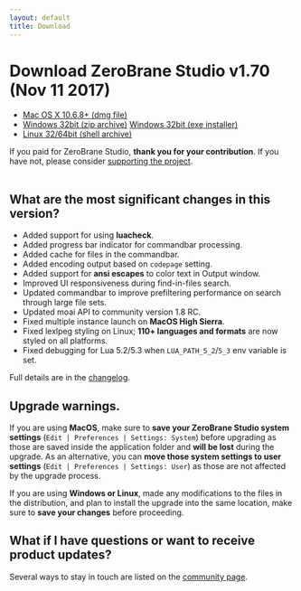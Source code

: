 ```yaml
---
layout: default
title: Download
---
```


# Download ZeroBrane Studio v1.70 (Nov 11 2017)

<ul class="download" id="download-options">
  <li><a class="mac" href="https://download.zerobrane.com/ZeroBraneStudioEduPack-1.70-macos.dmg" onclick="var that=this;_gaq.push(['_trackEvent','Download-macos','ZeroBraneStudioEduPack-1.70-macos.dmg',this.href]);setTimeout(function(){location.href=that.href;},200);return false;">
    Mac OS X 10.6.8+ (dmg file)</a></li>
  <li><a class="winzip" href="https://download.zerobrane.com/ZeroBraneStudioEduPack-1.70-win32.zip" onclick="var that=this;_gaq.push(['_trackEvent','Download-win32','ZeroBraneStudioEduPack-1.70-win32.zip',this.href]);setTimeout(function(){location.href=that.href;},200);return false;">
    Windows 32bit (zip archive)</a>
      <a class="winexe" href="https://download.zerobrane.com/ZeroBraneStudioEduPack-1.70-win32.exe" onclick="var that=this;_gaq.push(['_trackEvent','Download-win32','ZeroBraneStudioEduPack-1.70-win32.exe',this.href]);setTimeout(function(){location.href=that.href;},200);return false;">
    Windows 32bit (exe installer)</a></li>
  <li><a class="linux" href="https://download.zerobrane.com/ZeroBraneStudioEduPack-1.70-linux.sh" onclick="var that=this;_gaq.push(['_trackEvent','Download-linux','ZeroBraneStudioEduPack-1.70-linux.sh',this.href]);setTimeout(function(){location.href=that.href;},200);return false;">
    Linux 32/64bit (shell archive)</a></li>
</ul>
<div class="thank-you" id="thank-you">If you paid for ZeroBrane Studio, <strong>thank you for your contribution</strong>. If you have not, please consider <a href="support">supporting the project</a>.</div>
<div class="separator">&nbsp;</div>

## What are the most significant changes in this version?

- Added support for using **luacheck**.
- Added progress bar indicator for commandbar processing.
- Added cache for files in the commandbar.
- Added encoding output based on `codepage` setting.
- Added support for **ansi escapes** to color text in Output window.
- Improved UI responsiveness during find-in-files search.
- Updated commandbar to improve prefiltering performance on search through large file sets.
- Updated moai API to community version 1.8 RC.
- Fixed multiple instance launch on **MacOS High Sierra**.
- Fixed lexlpeg styling on Linux; **110+ languages and formats** are now styled on all platforms.
- Fixed debugging for Lua 5.2/5.3 when `LUA_PATH_5_2`/`5_3` env variable is set.

Full details are in the [changelog](https://github.com/pkulchenko/ZeroBraneStudio/blob/master/CHANGELOG.md).

## Upgrade warnings.

If you are using **MacOS**, make sure to **save your ZeroBrane Studio system settings** (`Edit | Preferences | Settings: System`) before upgrading as those are saved inside the application folder and **will be lost** during the upgrade.
As an alternative, you can **move those system settings to user settings** (`Edit | Preferences | Settings: User`) as those are not affected by the upgrade process.

If you are using **Windows or Linux**, made any modifications to the files in the distribution,
and plan to install the upgrade into the same location, make sure to **save your changes** before proceeding.

## What if I have questions or want to receive product updates?

Several ways to stay in touch are listed on the [community page](community).
